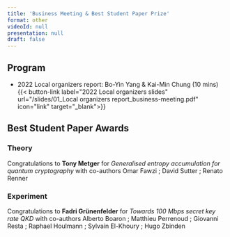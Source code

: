 ```yaml
---
title: 'Business Meeting & Best Student Paper Prize'
format: other
videoId: null
presentation: null
draft: false
---
```


## Program

* 2022 Local organizers report: Bo-Yin Yang & Kai-Min Chung (10 mins)
{{< button-link label="2022 Local organizers slides" url="/slides/01_Local organizers report_business-meeting.pdf" icon="link" target="_blank">}}

<!--
* 2022 PC report: Carl Miller & Tobias Gehring (10 mins)
* QCrypt 2022: local organizers (5 mins)
* QCrypt 2023 solicitation of proposals: Gorjan Alagic (< 5 mins)
* Questions/discussions? (5+ mins)
* 2022 Best Student Paper Prize: Carl Miller & Tobias Gehring (10 mins)

{{< button-link label="all slides" url="/slides/01_Local organizers report_business-meeting.pdf" icon="link" target="_blank">}}
-->

## Best Student Paper Awards
<!--{{< button-link label="Award slides" url="/slides/QCRYPT21StudentAwards.pdf" icon="link" target="_blank">}}
-->
### Theory
Congratulations to **Tony Metger** for *Generalised entropy accumulation for quantum cryptography* with co-authors Omar Fawzi ; David Sutter ; Renato Renner
<!--
{{< button-link label="award" url="/images/awards/BestPaperQ21_Theory.png" icon="link">}}
-->

### Experiment
Congratulations to **Fadri Grünenfelder** for *Towards 100 Mbps secret key rate QKD* with co-authors Alberto Boaron ; Matthieu Perrenoud ; Giovanni Resta ; Raphael Houlmann ; Sylvain El-Khoury ; Hugo Zbinden
<!--
{{< button-link label="award" url="/images/awards/BestPaperQ21_Experimental.png" icon="link">}}
-->
